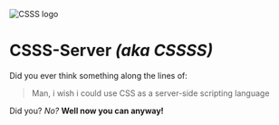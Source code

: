 ![CSSS logo](https://cdn.rawgit.com/Boltgolt/CSSS-Server/master/logoHeader.svg)

# CSSS-Server _(aka CSSSS)_

Did you ever think something along the lines of:

> Man, i wish i could use CSS as a server-side scripting language

Did you? _No?_ **Well now you can anyway!**
